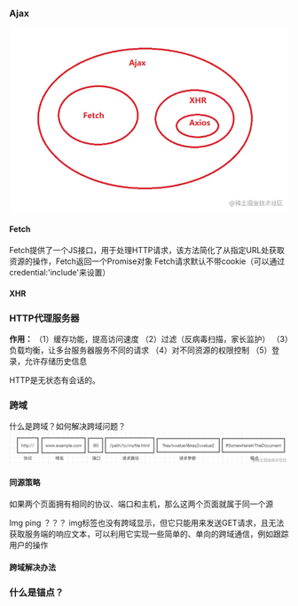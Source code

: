 ### Ajax

<img src="../img/Ajax/Ajax.png">

#### Fetch
Fetch提供了一个JS接口，用于处理HTTP请求，该方法简化了从指定URL处获取资源的操作，Fetch返回一个Promise对象
Fetch请求默认不带cookie（可以通过credential:'include'来设置）

#### XHR


### HTTP代理服务器
**作用：**
（1）缓存功能，提高访问速度
（2）过滤（反病毒扫描，家长监护）
（3）负载均衡，让多台服务器服务不同的请求
（4）对不同资源的权限控制
（5）登录，允许存储历史信息

HTTP是无状态有会话的。

### 跨域
什么是跨域？如何解决跨域问题？
<img src='../img/Ajax/URL.png'/>

#### 同源策略
如果两个页面拥有相同的协议、端口和主机，那么这两个页面就属于同一个源

Img ping  ？？？
img标签也没有跨域显示，但它只能用来发送GET请求，且无法获取服务端的响应文本，可以利用它实现一些简单的、单向的跨域通信，例如跟踪用户的操作


#### 跨域解决办法



### 什么是锚点？